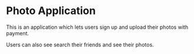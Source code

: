 # Photo Application

This is an application which lets users sign up and
upload their photos with payment.

Users can also see search their friends and see their photos.
